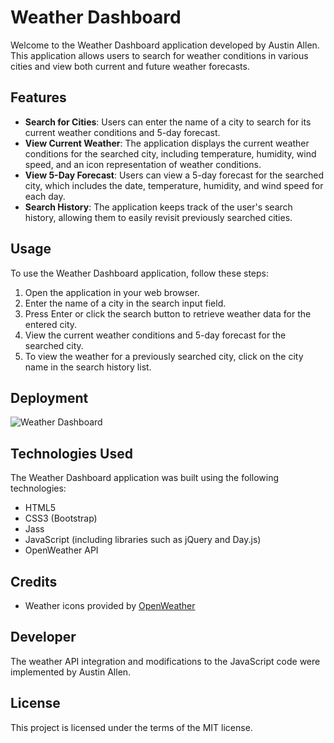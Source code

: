 # Weather Dashboard

Welcome to the Weather Dashboard application developed by Austin Allen. This application allows users to search for weather conditions in various cities and view both current and future weather forecasts.

## Features

- **Search for Cities**: Users can enter the name of a city to search for its current weather conditions and 5-day forecast.
- **View Current Weather**: The application displays the current weather conditions for the searched city, including temperature, humidity, wind speed, and an icon representation of weather conditions.
- **View 5-Day Forecast**: Users can view a 5-day forecast for the searched city, which includes the date, temperature, humidity, and wind speed for each day.
- **Search History**: The application keeps track of the user's search history, allowing them to easily revisit previously searched cities.

## Usage

To use the Weather Dashboard application, follow these steps:

1. Open the application in your web browser.
2. Enter the name of a city in the search input field.
3. Press Enter or click the search button to retrieve weather data for the entered city.
4. View the current weather conditions and 5-day forecast for the searched city.
5. To view the weather for a previously searched city, click on the city name in the search history list.

## Deployment
![Weather Dashboard](images/weatherboard.png)


## Technologies Used

The Weather Dashboard application was built using the following technologies:

- HTML5
- CSS3 (Bootstrap)
- Jass
- JavaScript (including libraries such as jQuery and Day.js)
- OpenWeather API

## Credits

- Weather icons provided by [OpenWeather](https://openweathermap.org/weather-conditions)

## Developer

The weather API integration and modifications to the JavaScript code were implemented by Austin Allen.

## License

This project is licensed under the terms of the MIT license.